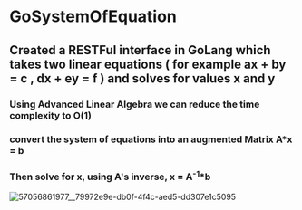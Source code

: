 # GoSystemOfEquation
## Created a RESTFul interface in GoLang which takes two linear equations ( for example ax + by = c , dx + ey = f ) and solves for values x and y
### Using Advanced Linear Algebra we can reduce the time complexity to O(1)
### convert the system of equations into an augmented Matrix A*x = b
### Then solve for x, using A's inverse, x = A<sup>-1</sup>*b
![57056861977__79972e9e-db0f-4f4c-aed5-dd307e1c5095](https://user-images.githubusercontent.com/37305877/52170940-a4d2a280-2708-11e9-8ddd-146885d19744.JPG)
